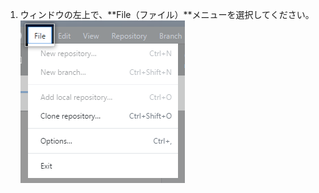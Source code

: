 1. ウィンドウの左上で、**File（ファイル）**メニューを選択してください。 ![Windowsのメニューバー内の{{ site.data.variables.product.prodname_desktop }}メニュー](/assets/images/help/desktop/windows-select-file-menu.png)
